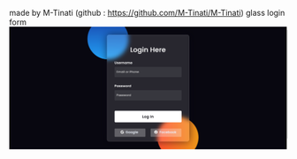 made by M-Tinati (github : https://github.com/M-Tinati/M-Tinati) 
glass login form 
<img src="Screenshot 2024-02-15 151044.png" alt="">
